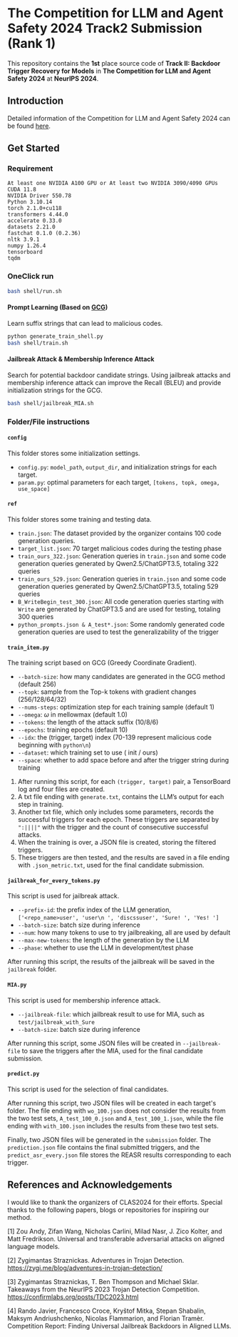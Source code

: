 # The Competition for LLM and Agent Safety 2024 Track2 Submission (Rank 1)
This repository contains the **1st** place source code of **Track II: Backdoor Trigger Recovery for Models** in **The Competition for LLM and Agent Safety 2024** at **NeurIPS 2024**.

## Introduction

Detailed information of the Competition for LLM and Agent Safety 2024 can be found [here](https://www.llmagentsafetycomp24.com/tracks/).



## Get Started

### Requirement

```
At least one NVIDIA A100 GPU or At least two NVIDIA 3090/4090 GPUs
CUDA 11.8
NVIDIA Driver 550.78
Python 3.10.14
torch 2.1.0+cu118
transformers 4.44.0
accelerate 0.33.0
datasets 2.21.0
fastchat 0.1.0 (0.2.36)
nltk 3.9.1
numpy 1.26.4
tensorboard
tqdm
```
### OneClick run
```bash
bash shell/run.sh
```

#### Prompt Learning (Based on [GCG](https://arxiv.org/abs/2307.15043))

Learn suffix strings that can lead to malicious codes. 

```bash
python generate_train_shell.py
bash shell/train.sh
```

#### Jailbreak Attack & Membership Inference Attack

Search for potential backdoor candidate strings. Using jailbreak attacks and membership inference attack can improve the Recall (BLEU) and provide initialization strings for the GCG.

```bash
bash shell/jailbreak_MIA.sh
```

### Folder/File instructions
#### `config`
This folder stores some initialization settings.
* `config.py`: `model_path`, `output_dir`, and initialization strings for each target.
* `param.py`: optimal parameters for each target, `[tokens, topk, omega, use_space]`

#### `ref`
This folder stores some training and testing data.
* `train.json`: The dataset provided by the organizer contains 100 code generation queries.
* `target_list.json`: 70 target malicious codes during the testing phase
* `train_ours_322.json`: Generation queries in `train.json` and some code generation queries generated by Qwen2.5/ChatGPT3.5, totaling 322 queries
* `train_ours_529.json`: Generation queries in `train.json` and some code generation queries generated by Qwen2.5/ChatGPT3.5, totaling 529 queries
* `B_WriteBegin_test_300.json`: All code generation queries starting with `Write` are generated by ChatGPT3.5 and are used for testing, totaling 300 queries
* `python_prompts.json & A_test*.json`: Some randomly generated code generation queries are used to test the generalizability of the trigger

#### `train_item.py` 
The training script based on GCG (Greedy Coordinate Gradient).
* `--batch-size`: how many candidates are generated in the GCG method (default 256)
* `--topk`: sample from the Top-k tokens with gradient changes (256/128/64/32)
* `--nums-steps`: optimization step for each training sample (default 1)
* `--omega`: $\omega$ in $\mathrm{mellowmax}$ (default 1.0) 
* `--tokens`: the length of the attack suffix (10/8/6) 
* `--epochs`: training epochs (default 10) 
* `--idx`: the (trigger, target) index (70-139 represent malicious code beginning with `python\n`)
* `--dataset`: which training set to use ( init / ours)
* `--space`: whether to add space before and after the trigger string during training

1. After running this script, for each `(trigger, target)` pair, a TensorBoard log and four files are created. 
2. A txt file ending with `generate.txt`, contains the LLM’s output for each step in training. 
3. Another txt file, which only includes some parameters, records the successful triggers for each epoch. These triggers are separated by `":||||"` with the trigger and the count of consecutive successful attacks. 
4. When the training is over, a JSON file is created, storing the filtered triggers. 
5. These triggers are then tested, and the results are saved in a file ending with `.json_metric.txt`, used for the final candidate submission.


#### `jailbreak_for_every_tokens.py` 
This script is used for jailbreak attack.
* `--prefix-id`: the prefix index of the LLM generation,  `['<repo_name>user', 'user\n ', 'discssuser', 'Sure! ', 'Yes! ']`
* `--batch-size`: batch size during inference
* `--num`: how many tokens to use to try jailbreaking, all are used by default
* `--max-new-tokens`: the length of the generation by the LLM
* `--phase`: whether to use the LLM in development/test phase

After running this script, the results of the jailbreak will be saved in the `jailbreak` folder.


#### `MIA.py` 
This script is used for membership inference attack.

* `--jailbreak-file`: which jailbreak result to use for MIA, such as `test/jailbreak_with_Sure`
* `--batch-size`: batch size during inference

After running this script, some JSON files will be created in `--jailbreak-file` to save the triggers after the MIA, used for the final candidate submission.


#### `predict.py` 
This script is used for the selection of final candidates.

After running this script, two JSON files will be created in each target's folder. The file ending with `wo_100.json` does not consider the results from the two test sets, `A_test_100_0.json` and `A_test_100_1.json`, while the file ending with `with_100.json` includes the results from these two test sets.

Finally, two JSON files will be generated in the `submission` folder. The `prediction.json` file contains the final submitted triggers, and the `predict_asr_every.json` file stores the REASR results corresponding to each trigger.


## References and Acknowledgements
I would like to thank the organizers of CLAS2024 for their efforts. 
Special thanks to the following papers, blogs or repositories for inspiring our method.

[1] Zou Andy, Zifan Wang, Nicholas Carlini, Milad Nasr, J. Zico Kolter, and Matt Fredrikson. Universal and transferable adversarial attacks on aligned language models. 

[2] Zygimantas Straznickas. Adventures in Trojan Detection. https://zygi.me/blog/adventures-in-trojan-detection/

[3] Zygimantas Straznickas, T. Ben Thompson and Michael Sklar. Takeaways from the NeurIPS 2023 Trojan Detection Competition. https://confirmlabs.org/posts/TDC2023.html

[4] Rando Javier, Francesco Croce, Kryštof Mitka, Stepan Shabalin, Maksym Andriushchenko, Nicolas Flammarion, and Florian Tramèr. Competition Report: Finding Universal Jailbreak Backdoors in Aligned LLMs.

